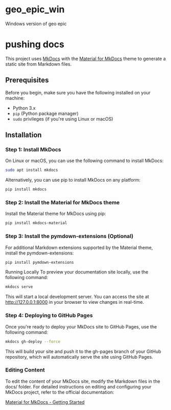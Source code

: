 # geo_epic_win
Windows version of geo epic

# pushing docs

This project uses [MkDocs](https://www.mkdocs.org/) with the [Material for MkDocs](https://squidfunk.github.io/mkdocs-material/getting-started/) theme to generate a static site from Markdown files.

## Prerequisites

Before you begin, make sure you have the following installed on your machine:

- Python 3.x
- `pip` (Python package manager)
- `sudo` privileges (if you're using Linux or macOS)

## Installation

### Step 1: Install MkDocs

On Linux or macOS, you can use the following command to install MkDocs:

```bash
sudo apt install mkdocs
```

Alternatively, you can use pip to install MkDocs on any platform:

```bash
pip install mkdocs
```

### Step 2: Install the Material for MkDocs theme
Install the Material theme for MkDocs using pip:

```bash
pip install mkdocs-material
```

### Step 3: Install the pymdown-extensions (Optional)
For additional Markdown extensions supported by the Material theme, install the pymdown-extensions:

```bash
pip install pymdown-extensions
```

Running Locally
To preview your documentation site locally, use the following command:

```bash
mkdocs serve
```
This will start a local development server. You can access the site at http://127.0.0.1:8000 in your browser to view changes in real-time.

### Step 4: Deploying to GitHub Pages
Once you're ready to deploy your MkDocs site to GitHub Pages, use the following command:

```bash
mkdocs gh-deploy --force
```
This will build your site and push it to the gh-pages branch of your GitHub repository, which will automatically serve the site using GitHub Pages.

### Editing Content
To edit the content of your MkDocs site, modify the Markdown files in the docs/ folder. For detailed instructions on editing and configuring your MkDocs project, refer to the official documentation:

[Material for MkDocs - Getting Started](https://squidfunk.github.io/mkdocs-material/getting-started/) 
